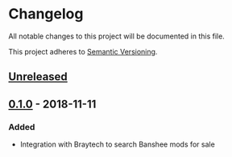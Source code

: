 # Changelog
All notable changes to this project will be documented in this file.

This project adheres to [Semantic Versioning](https://semver.org/spec/v2.0.0.html).

## [Unreleased]

## [0.1.0] - 2018-11-11
### Added
- Integration with Braytech to search Banshee mods for sale

[Unreleased]: https://github.com/cujarrett/banshee-44-mods-bot/compare/v0.1.0...master
[0.1.0]: https://github.com/cujarrett/banshee-44-mods-bot/releases/tag/v0.1.0
